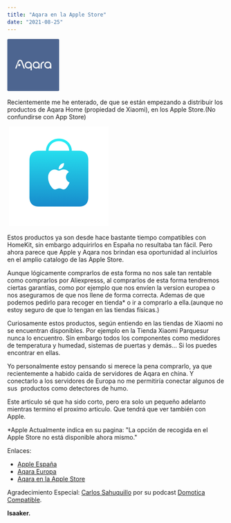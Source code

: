 ```yaml
---
title: "Aqara en la Apple Store"
date: "2021-08-25"
---
```


![](../images/aqara_logo.png)

Recientemente me he enterado, de que se están empezando a distribuir los productos de Aqara Home (propiedad de Xiaomi), en los Apple Store.(No confundirse con App Store)

 ![](../images/apple_store.png)

Estos productos ya son desde hace bastante tiempo compatibles con HomeKit, sin embargo adquirirlos en España no resultaba tan fácil. Pero ahora parece que Apple y Aqara nos brindan esa oportunidad al incluirlos en el amplio catalogo de las Apple Store.

Aunque lógicamente comprarlos de esta forma no nos sale tan rentable como comprarlos por Aliexpresss, al comprarlos de esta forma tendremos ciertas garantías, como por ejemplo que nos envíen la version europea o nos aseguramos de que nos llene de forma correcta. Ademas de que podemos pedirlo para recoger en tienda\* o ir a comprarlo a ella.(aunque no estoy seguro de que lo tengan en las tiendas físicas.)

Curiosamente estos productos, según entiendo en las tiendas de Xiaomi no se encuentran disponibles. Por ejemplo en la Tienda Xiaomi Parquesur nunca lo encuentro. Sin embargo todos los componentes como medidores de temperatura y humedad, sistemas de puertas y demás... Si los puedes encontrar en ellas.

Yo personalmente estoy pensando si merece la pena comprarlo, ya que recientemente a habido caída de servidores de Aqara en china. Y conectarlo a los servidores de Europa no me permitiría conectar algunos de sus  productos como detectores de humo.

Este articulo sé que ha sido corto, pero era solo un pequeño adelanto mientras termino el proximo articulo. Que tendrá que ver también con Apple.

\*Apple Actualmente indica en su pagina: "La opción de recogida en el Apple Store no está disponible ahora mismo."

Enlaces:

- [Apple España](https://www.apple.com/es/)
- [Aqara Europa](https://www.aqara.com/eu/home.html)
- [Aqara en la Apple Store](https://www.apple.com/es/search/Aqara?src=globalnav)

Agradecimiento Especial: [Carlos Sahuquillo](https://sahuquillo.org/) por su podcast [Domotica Compatible](https://sahuquillo.org/domotica-compatible-el-podcast-y-canal-de-youtube/).

**Isaaker.**
